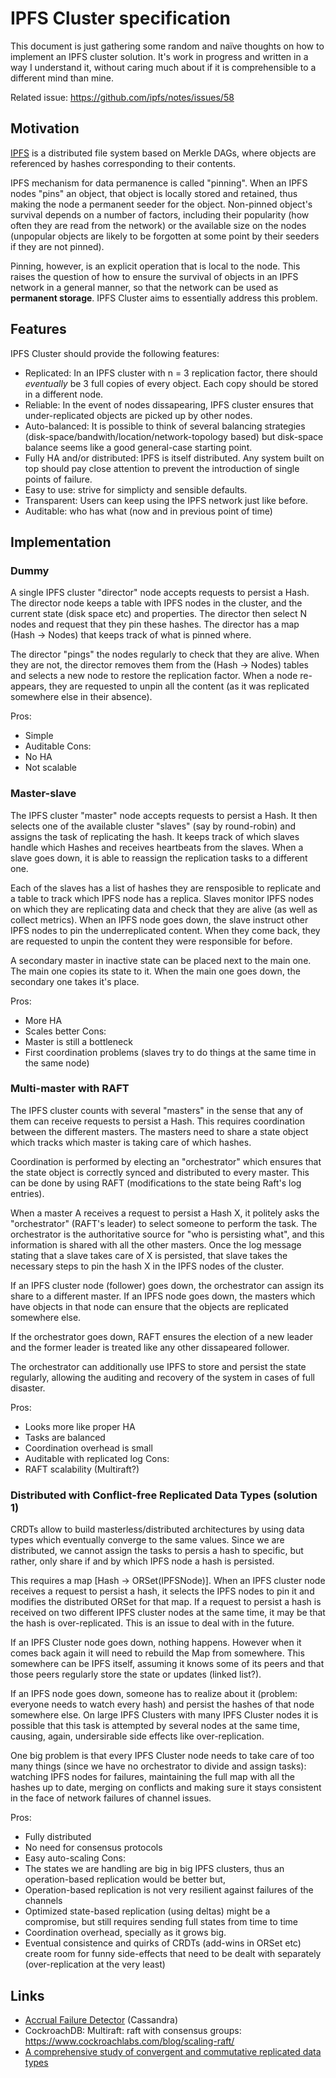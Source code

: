 IPFS Cluster specification
==========================

This document is just gathering some random and naïve thoughts on how to implement an IPFS cluster solution. It's work in progress and written in a way I understand it, without caring much about if it is comprehensible to a different mind than mine.

Related issue: https://github.com/ipfs/notes/issues/58

Motivation
----------

[IPFS](https://ipfs.io) is a distributed file system based on Merkle DAGs, where objects are referenced by hashes corresponding to their contents.

IPFS mechanism for data permanence is called "pinning". When an IPFS nodes "pins" an object, that object is locally stored and retained, thus making the node a permanent seeder for the object. Non-pinned object's survival depends on a number of factors, including their popularity (how often they are read from the network) or the available size on the nodes (unpopular objects are likely to be forgotten at some point by their seeders if they are not pinned).

Pinning, however, is an explicit operation that is local to the node. This raises the question of how to ensure the survival of objects in an IPFS network in a general manner, so that the network can be used as **permanent storage**. IPFS Cluster aims to essentially address this problem.

Features
--------

IPFS Cluster should provide the following features:

- Replicated: In an IPFS cluster with n = 3 replication factor, there should *eventually* be 3 full copies of every object. Each copy should be stored in a different node.
- Reliable: In the event of nodes dissapearing, IPFS cluster ensures that under-replicated objects are picked up by other nodes.
- Auto-balanced: It is possible to think of several balancing strategies (disk-space/bandwith/location/network-topology based) but disk-space balance seems like a good general-case starting point.
- Fully HA and/or distributed: IPFS is itself distributed. Any system built on top should pay close attention to prevent the introduction of single points of failure.
- Easy to use: strive for simplicty and sensible defaults.
- Transparent: Users can keep using the IPFS network just like before.
- Auditable: who has what (now and in previous point of time)

Implementation
--------------

### Dummy

A single IPFS cluster "director" node accepts requests to persist a Hash. The director node keeps a table with IPFS nodes in the cluster, and the current state (disk space etc) and properties. The director then select N nodes and request that they pin these hashes. The director has a map (Hash -> Nodes) that keeps track of what is pinned where.

The director "pings" the nodes regularly to check that they are alive. When they are not, the director removes them from the (Hash -> Nodes) tables and selects a new node to restore the replication factor. When a node re-appears, they are requested to unpin all the content (as it was replicated somewhere else in their absence).

Pros:
  - Simple
  - Auditable
Cons:
  - No HA
  - Not scalable
  

### Master-slave

The IPFS cluster "master" node accepts requests to persist a Hash. It then selects one of the available cluster "slaves" (say by round-robin) and assigns the task of replicating the hash. It keeps track of which slaves handle which Hashes and receives heartbeats from the slaves. When a slave goes down, it is able to reassign the replication tasks to a different one.

Each of the slaves has a list of hashes they are rensposible to replicate and a table to track which IPFS node has a replica. Slaves monitor IPFS nodes on which they are replicating data and check that they are alive (as well as collect metrics). When an IPFS node goes down, the slave instruct other IPFS nodes to pin the underreplicated content. When they come back, they are requested to unpin the content they were responsible for before.

A secondary master in inactive state can be placed next to the main one. The main one copies its state to it. When the main one goes down, the secondary one takes it's place.

Pros:
  - More HA
  - Scales better
Cons:
  - Master is still a bottleneck
  - First coordination problems (slaves try to do things at the same time in the same node)

### Multi-master with RAFT

The IPFS cluster counts with several "masters" in the sense that any of them can receive requests to persist a Hash. This requires coordination between the different masters. The masters need to share a state object which tracks which master is taking care of which hashes.

Coordination is performed by electing an "orchestrator" which ensures that the state object is correctly synced and distributed to every master. This can be done by using RAFT (modifications to the state being Raft's log entries).

When a master A receives a request to persist a Hash X, it politely asks the "orchestrator" (RAFT's leader) to select someone to perform the task. The orchestrator is the authoritative source for "who is persisting what", and this information is shared with all the other masters. Once the log message stating that a slave takes care of X is persisted, that slave takes the necessary steps to pin the hash X in the IPFS nodes of the cluster.

If an IPFS cluster node (follower) goes down, the orchestrator can assign its share to a different master. If an IPFS node goes down, the masters which have objects in that node can ensure that the objects are replicated somewhere else.

If the orchestrator goes down, RAFT ensures the election of a new leader and the former leader is treated like any other dissapeared follower.

The orchestrator can additionally use IPFS to store and persist the state regularly, allowing the auditing and recovery of the system in cases of full disaster.

Pros:
  - Looks more like proper HA
  - Tasks are balanced
  - Coordination overhead is small
  - Auditable with replicated log
Cons:
  - RAFT scalability (Multiraft?)

### Distributed with Conflict-free Replicated Data Types (solution 1)

CRDTs allow to build masterless/distributed architectures by using data types which eventually converge to the same values. Since we are distributed, we cannot assign the tasks to persis a hash to specific, but rather, only share if and by which IPFS node a hash is persisted.

This requires a map [Hash -> ORSet(IPFSNode)]. When an IPFS cluster node receives a request to persist a hash, it selects the IPFS nodes to pin it and modifies the distributed ORSet for that map.
If a request to persist a hash is received on two different IPFS cluster nodes at the same time, it may be that the hash is over-replicated. This is an issue to deal with in the future.

If an IPFS Cluster node goes down, nothing happens. However when it comes back again it will need to rebuild the Map from somewhere. This somewhere can be IPFS itself, assuming it knows some of its peers and that those peers regularly store the state or updates (linked list?).

If an IPFS node goes down, someone has to realize about it (problem: everyone needs to watch every hash) and persist the hashes of that node somewhere else. On large IPFS Clusters with many IPFS Cluster nodes it is possible that this task is attempted by several nodes at the same time, causing, again, undersirable side effects like over-replication.

One big problem is that every IPFS Cluster node needs to take care of too many things (since we have no orchestrator to divide and assign tasks): watching IPFS nodes for failures, maintaining the full map with all the hashes up to date, merging on conflicts and making sure it stays consistent in the face of network failures of channel issues.


Pros:
 - Fully distributed
 - No need for consensus protocols
 - Easy auto-scaling
Cons:
 - The states we are handling are big in big IPFS clusters, thus an operation-based replication would be better but,
 - Operation-based replication is not very resilient against failures of the channels
 - Optimized state-based replication (using deltas) might be a compromise, but still requires sending full states from time to time
 - Coordination overhead, specially as it grows big.
 - Eventual consistence and quirks of CRDTs (add-wins in ORSet etc) create room for funny side-effects that need to be dealt with separately (over-replication at the very least)


Links
-----

* [Accrual Failure Detector](http://www.jaist.ac.jp/~defago/files/pdf/IS_RR_2004_010.pdf) (Cassandra)
* CockroachDB: Multiraft: raft with consensus groups: https://www.cockroachlabs.com/blog/scaling-raft/
* [A comprehensive study of convergent and commutative replicated data types](http://hal.upmc.fr/docs/00/55/55/88/PDF/techreport.pdf)
